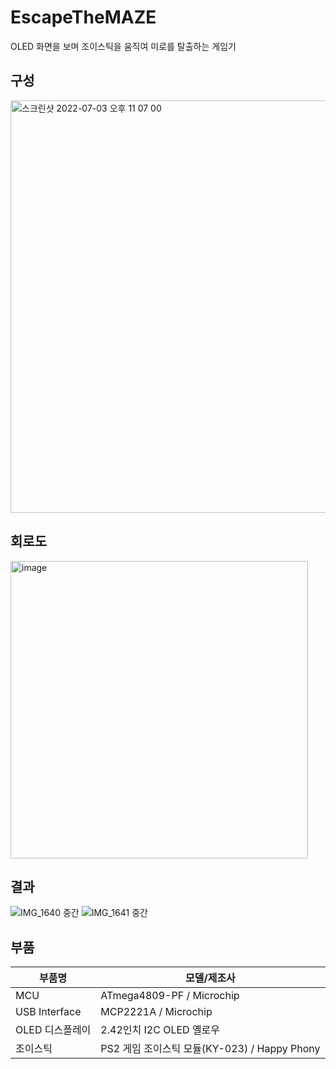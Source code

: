 # EscapeTheMAZE
OLED 화면을 보며 조이스틱을 움직여 미로를 탈출하는 게임기

## 구성
<img width="660" alt="스크린샷 2022-07-03 오후 11 07 00" src="https://user-images.githubusercontent.com/60657536/177043478-d25be747-a262-4967-b8d0-5c6c0038eed0.png">

## 회로도
<img width="476" alt="image" src="https://user-images.githubusercontent.com/60657536/177043460-c9a5db03-5665-4700-b218-11d0e6f0aa96.png">

## 결과
![IMG_1640 중간](https://user-images.githubusercontent.com/60657536/177043801-0e43162f-552f-412a-a3ef-303bfbc1e007.png)
![IMG_1641 중간](https://user-images.githubusercontent.com/60657536/177043803-376687d4-ce82-4ef2-9f99-8ab9f3dc301a.png)


## 부품
|부품명|모델/제조사|
|--|--|
|MCU|ATmega4809-PF / Microchip|
|USB Interface|MCP2221A / Microchip|
|OLED 디스플레이|2.42인치 I2C OLED 옐로우|
|조이스틱|PS2 게임 조이스틱 모듈(KY-023) / Happy Phony|
